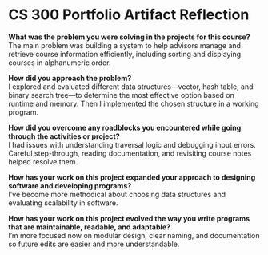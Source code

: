 # CS 300 Portfolio Artifact Reflection

**What was the problem you were solving in the projects for this course?**  
The main problem was building a system to help advisors manage and retrieve course information efficiently, including sorting and displaying courses in alphanumeric order.

**How did you approach the problem?**  
I explored and evaluated different data structures—vector, hash table, and binary search tree—to determine the most effective option based on runtime and memory. Then I implemented the chosen structure in a working program.

**How did you overcome any roadblocks you encountered while going through the activities or project?**  
I had issues with understanding traversal logic and debugging input errors. Careful step-through, reading documentation, and revisiting course notes helped resolve them.

**How has your work on this project expanded your approach to designing software and developing programs?**  
I’ve become more methodical about choosing data structures and evaluating scalability in software.

**How has your work on this project evolved the way you write programs that are maintainable, readable, and adaptable?**  
I’m more focused now on modular design, clear naming, and documentation so future edits are easier and more understandable.

